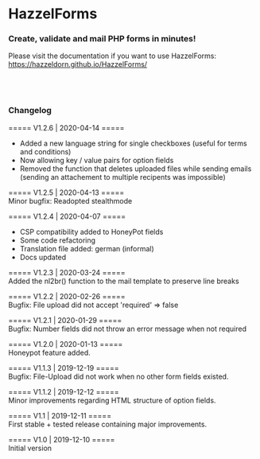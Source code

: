 # HazzelForms
### Create, validate and mail PHP forms in minutes!

Please visit the documentation if you want to use HazzelForms:<br/>
https://hazzeldorn.github.io/HazzelForms/
<br/><br/><br/><br/>

### Changelog
===== V1.2.6 | 2020-04-14 ===== <br/>
* Added a new language string for single checkboxes (useful for terms and conditions)
* Now allowing key / value pairs for option fields
* Removed the function that deletes uploaded files while sending emails (sending an attachement to multiple recipents was impossible)

===== V1.2.5 | 2020-04-13 ===== <br/>
Minor bugfix: Readopted stealthmode

===== V1.2.4 | 2020-04-07 ===== <br/>
* CSP compatibility added to HoneyPot fields
* Some code refactoring
* Translation file added: german (informal)
* Docs updated

===== V1.2.3 | 2020-03-24 ===== <br/>
Added the nl2br() function to the mail template to preserve line breaks

===== V1.2.2 | 2020-02-26 ===== <br/>
Bugfix: File upload did not accept 'required' => false

===== V1.2.1 | 2020-01-29 ===== <br/>
Bugfix: Number fields did not throw an error message when not required

===== V1.2.0 |  2020-01-13 ===== <br/>
Honeypot feature added.

===== V1.1.3 |  2019-12-19 ===== <br/>
Bugfix: File-Upload did not work when no other form fields existed.

===== V1.1.2 |  2019-12-12 ===== <br/>
Minor improvements regarding HTML structure of option fields.

===== V1.1 |  2019-12-11 ===== <br/>
First stable + tested release containing major improvements.

===== V1.0 |  2019-12-10 ===== <br/>
Initial version
